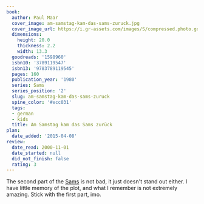 ```yaml
---
book:
  author: Paul Maar
  cover_image: am-samstag-kam-das-sams-zuruck.jpg
  cover_image_url: https://i.gr-assets.com/images/S/compressed.photo.goodreads.com/books/1382614776l/1598960._SX98_.jpg
  dimensions:
    height: 20.0
    thickness: 2.2
    width: 13.3
  goodreads: '1598960'
  isbn10: '3789119547'
  isbn13: '9783789119545'
  pages: 160
  publication_year: '1980'
  series: Sams
  series_position: '2'
  slug: am-samstag-kam-das-sams-zuruck
  spine_color: '#ecc031'
  tags:
  - german
  - kids
  title: Am Samstag kam das Sams zurück
plan:
  date_added: '2015-04-08'
review:
  date_read: 2000-11-01
  date_started: null
  did_not_finish: false
  rating: 3
---
```


The second part of the [Sams](https://books.rixx.de/reviews/2000/eine-woche-voller-samstage) is not bad, it just doesn't
stand out either. I have little memory of the plot, and what I remember is not extremely amazing. Stick with the first
part, imo.

